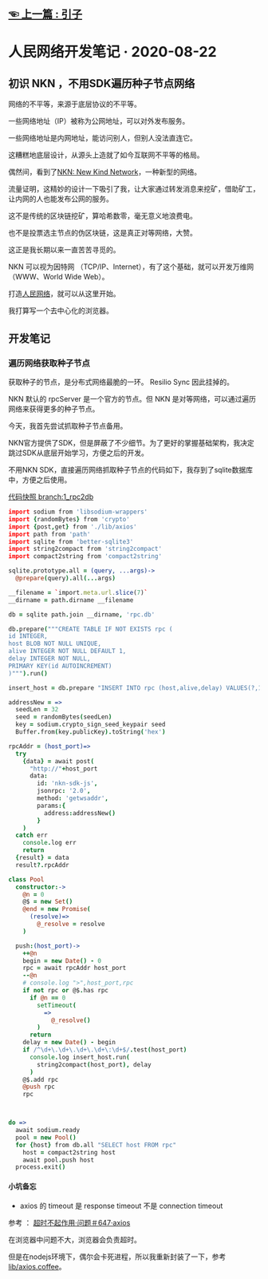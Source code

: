 ## [☜ 上一篇 : 引子](https://github.com/rmw-link/rmw-link/blob/master/README.md)

# 人民网络开发笔记 · 2020-08-22

## 初识 NKN ，不用SDK遍历种子节点网络

网络的不平等，来源于底层协议的不平等。

一些网络地址（IP）被称为公网地址，可以对外发布服务。

一些网络地址是内网地址，能访问别人，但别人没法直连它。

这糟糕地底层设计，从源头上造就了如今互联网不平等的格局。

偶然间，看到了[NKN: New Kind Network](https://nkn.org/)，一种新型的网络。

流量证明，这精妙的设计一下吸引了我，让大家通过转发消息来挖矿，借助矿工，让内网的人也能发布公网的服务。

这不是传统的区块链挖矿，算哈希数零，毫无意义地浪费电。

也不是投票选主节点的伪区块链，这是真正对等网络，大赞。

这正是我长期以来一直苦苦寻觅的。

NKN 可以视为因特网 （TCP/IP、Internet），有了这个基础，就可以开发万维网（WWW、World Wide Web）。

打造[人民网络](https://github.com/rmw-link/rmw-link/blob/master/README.md)，就可以从这里开始。

我打算写一个去中心化的浏览器。

## 开发笔记

### 遍历网络获取种子节点

获取种子的节点，是分布式网络最脆的一环。 Resilio Sync 因此挂掉的。

NKN 默认的 rpcServer 是一个官方的节点。但 NKN 是对等网络，可以通过遍历网络来获得更多的种子节点。

今天，我首先尝试抓取种子节点备用。

NKN官方提供了SDK，但是屏蔽了不少细节。为了更好的掌握基础架构，我决定跳过SDK从底层开始学习，方便之后的开发。

不用NKN SDK，直接遍历网络抓取种子节点的代码如下，我存到了sqlite数据库中，方便之后使用。

[代码快照 branch:1_rpc2db](https://github.com/rmw-link/srv/tree/1_rpc2db)

```coffee
import sodium from 'libsodium-wrappers'
import {randomBytes} from 'crypto'
import {post,get} from './lib/axios'
import path from 'path'
import sqlite from 'better-sqlite3'
import string2compact from 'string2compact'
import compact2string from 'compact2string'

sqlite.prototype.all = (query, ...args)->
  @prepare(query).all(...args)

__filename = `import.meta.url.slice(7)`
__dirname = path.dirname __filename

db = sqlite path.join __dirname, 'rpc.db'

db.prepare("""CREATE TABLE IF NOT EXISTS rpc (
id INTEGER,
host BLOB NOT NULL UNIQUE,
alive INTEGER NOT NULL DEFAULT 1,
delay INTEGER NOT NULL,
PRIMARY KEY(id AUTOINCREMENT)
)""").run()

insert_host = db.prepare "INSERT INTO rpc (host,alive,delay) VALUES(?,1,?) ON CONFLICT(host) DO UPDATE SET alive=excluded.alive+1,delay=(excluded.delay+delay)/2"

addressNew = =>
  seedLen = 32
  seed = randomBytes(seedLen)
  key = sodium.crypto_sign_seed_keypair seed
  Buffer.from(key.publicKey).toString('hex')

rpcAddr = (host_port)=>
  try
    {data} = await post(
      "http://"+host_port
      data:
        id: 'nkn-sdk-js',
        jsonrpc: '2.0',
        method: 'getwsaddr',
        params:{
          address:addressNew()
        }
    )
  catch err
    console.log err
    return
  {result} = data
  result?.rpcAddr

class Pool
  constructor:->
    @n = 0
    @$ = new Set()
    @end = new Promise(
      (resolve)=>
        @_resolve = resolve
    )

  push:(host_port)->
    ++@n
    begin = new Date() - 0
    rpc = await rpcAddr host_port
    --@n
    # console.log ">",host_port,rpc
    if not rpc or @$.has rpc
      if @n == 0
        setTimeout(
          =>
            @_resolve()
        )
      return
    delay = new Date() - begin
    if /^\d+\.\d+\.\d+\.\d+\:\d+$/.test(host_port)
      console.log insert_host.run(
        string2compact(host_port), delay
      )
    @$.add rpc
    @push rpc
    rpc



do =>
  await sodium.ready
  pool = new Pool()
  for {host} from db.all "SELECT host FROM rpc"
    host = compact2string host
    await pool.push host
  process.exit()
```

#### 小坑备忘

* axios 的 timeout 是 response timeout 不是 connection timeout

参考 ： [超时不起作用·问题＃647·axios](https://github.com/axios/axios/issues/647)

在浏览器中问题不大，浏览器会负责超时。

但是在nodejs环境下，偶尔会卡死进程，所以我重新封装了一下，参考 [lib/axios.coffee](https://github.com/rmw-link/srv/blob/master/src/lib/axios.coffee)。

